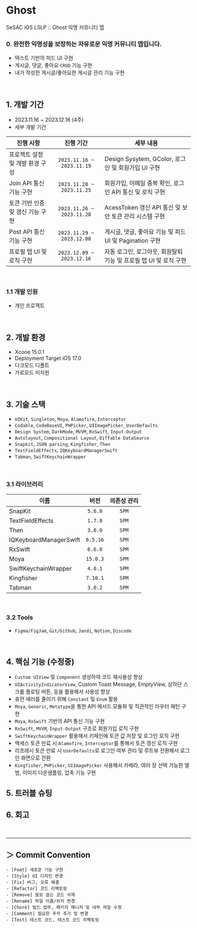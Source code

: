# Ghost
SeSAC iOS LSLP :: Ghost 익명 커뮤니티 앱

### 0. 완전한 익명성을 보장하는 자유로운 익명 커뮤니티 앱입니다.
- 텍스트 기반의 피드 UI 구현
- 게시글, 댓글, 좋아요 `CRUD` 기능 구현
- 내가 작성한 게시글/좋아요한 게시글 관리 기능 구현
<br/>

## 1. 개발 기간
- 2023.11.16 ~ 2023.12.16 (4주)
- 세부 개발 기간
 
| 진행 사항 | 진행 기간 | 세부 내용 |
| ------- | :----: | ------- |
| 프로젝트 설정 및 개발 환경 구성  | `2023.11.16 ~ 2023.11.19` | Design Sysytem, GColor, 로그인 및 회원가입 UI 구현 |
| Join API 통신 기능 구현      | `2023.11.20 ~ 2023.11.25` | 회원가입, 이메일 중복 확인, 로그인 API 통신 및 로직 구현 |
| 토큰 기반 인증 및 갱신 기능 구현 | `2023.11.26 ~ 2023.11.28` | AcessToken 갱신 API 통신 및 보안 토큰 관리 시스템 구현 |
| Post API 통신 기능 구현      | `2023.11.29 ~ 2023.12.08` | 게시글, 댓글, 좋아요 기능 및 피드 UI 및 Pagination 구현  |
| 프로필 탭 UI 및 로직 구현      | `2023.12.09 ~ 2023.12.16` | 자동 로그인, 로그아웃, 회원탈퇴 기능 및 프로필 탭 UI 및 로직 구현 |
<br/>

### 1.1 개발 인원
- 개인 프로젝트
<br/>

## 2. 개발 환경
- Xcooe 15.0.1
- Deployment Target iOS 17.0
- 다크모드 디폴트
- 가로모드 미지원

<br/>

## 3. 기술 스택
- `UIKit`, `Singleton`, `Moya`, `Alamofire`, `Interceptor`
- `Codable`, `CodeBaseUI`, `PHPicker`, `UIImagePicker`, `UserDefaults`
- `Design System`, `DarkMode`, `MVVM`, `RxSwift`, `Input-Output`
- `Autolayout`, `Compositional Layout`, `Diffable DataSource`
- `Snapkit`, `JSON parsing`, `Kingfisher`, `Then`
- `TextFieldEffects`, `IQKeyboardManagerSwift`
- `Tabman`, `SwiftKeychainWrapper` 
<br/>

### 3.1 라이브러리
 
| 이름 | 버전 | 의존성 관리 |
| ------------- | :-------: | :---: |
| SnapKit                | `5.6.0`  | `SPM` |
| TextFieldEffects       | `1.7.0`  | `SPM` |
| Then                   | `3.0.0`  | `SPM` |
| IQKeyboardManagerSwift | `6.5.16` | `SPM` |
| RxSwift                | `6.6.0`  | `SPM` |
| Moya                   | `15.0.3` | `SPM` |
| SwiftKeychainWrapper   | `4.0.1`  | `SPM` |
| Kingfisher             | `7.10.1` | `SPM` |
| Tabman                 | `3.0.2`  | `SPM` |
<br/>

### 3.2 Tools
- `Figma/FigJam`, `Git/Github`, `Jandi`, `Notion`, `Discode`
<br/>

## 4. 핵심 기능 (수정중)
- `Custom UIView` 및 `Component` 생성하여 코드 재사용성 향상
- `UIActivityIndicatorView`, Custom Toast Message, EmptyView, 상하단 스크롤 플로팅 버튼, 등을 활용해서 사용성 향상
- 휴먼 에러를 줄이기 위해 `Constant` 및 `Enum` 활용
- `Moya`, `Generic`, `Metatype`을 통한 API 메서드 모듈화 및 직관적인 라우터 패턴 구현
- `Moya`, `RxSwift` 기반의 API 통신 기능 구현
- `RxSwift`, `MVVM`, `Input-Output` 구조로 회원가입 로직 구현
- `SwiftKeychainWrapper` 활용해서 키체인에 토큰 값 저장 및 로그인 로직 구현
- 액세스 토큰 만료 시 `Alamofire`, `Interceptor`를 통해서 토큰 갱신 로직 구현
- 리프레시 토큰 만료 시 `UserDefaults`로 로그인 여부 관리 및 루트뷰 전환해서 로그인 화면으로 전환
- `Kingfisher`, `PHPicker`, `UIImagePicker` 사용해서 카메라, 여러 장 선택 가능한 앨범, 이미지 다운샘플링, 압축 기능 구현


## 5. 트러블 슈팅

## 6. 회고

<br/>

---
## ＞ Commit Convention
```
- [Feat] 새로운 기능 구현
- [Style] UI 디자인 변경
- [Fix] 버그, 오류 해결
- [Refactor] 코드 리팩토링
- [Remove] 쓸모 없는 코드 삭제
- [Rename] 파일 이름/위치 변경
- [Chore] 빌드 업무, 패키지 매니저 및 내부 파일 수정
- [Comment] 필요한 주석 추가 및 변경
- [Test] 테스트 코드, 테스트 코드 리펙토링
```


